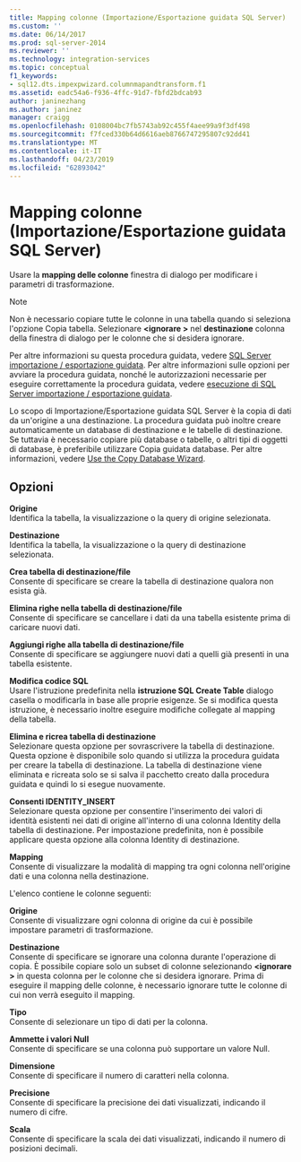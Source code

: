 ```yaml
---
title: Mapping colonne (Importazione/Esportazione guidata SQL Server) | Microsoft Docs
ms.custom: ''
ms.date: 06/14/2017
ms.prod: sql-server-2014
ms.reviewer: ''
ms.technology: integration-services
ms.topic: conceptual
f1_keywords:
- sql12.dts.impexpwizard.columnmapandtransform.f1
ms.assetid: eadc54a6-f936-4ffc-91d7-fbfd2bdcab93
author: janinezhang
ms.author: janinez
manager: craigg
ms.openlocfilehash: 0108004bc7fb5743ab92c455f4aee99a9f3df498
ms.sourcegitcommit: f7fced330b64d6616aeb8766747295807c92dd41
ms.translationtype: MT
ms.contentlocale: it-IT
ms.lasthandoff: 04/23/2019
ms.locfileid: "62893042"
---
```

# <a name="column-mappings-sql-server-import-and-export-wizard"></a>Mapping colonne (Importazione/Esportazione guidata SQL Server)
  Usare la **mapping delle colonne** finestra di dialogo per modificare i parametri di trasformazione.  
  
> [!NOTE]  
>  Non è necessario copiare tutte le colonne in una tabella quando si seleziona l'opzione Copia tabella. Selezionare  **\<ignorare >** nel **destinazione** colonna della finestra di dialogo per le colonne che si desidera ignorare.  
  
 Per altre informazioni su questa procedura guidata, vedere [SQL Server importazione / esportazione guidata](import-and-export-data-with-the-sql-server-import-and-export-wizard.md). Per altre informazioni sulle opzioni per avviare la procedura guidata, nonché le autorizzazioni necessarie per eseguire correttamente la procedura guidata, vedere [esecuzione di SQL Server importazione / esportazione guidata](start-the-sql-server-import-and-export-wizard.md).  
  
 Lo scopo di Importazione/Esportazione guidata SQL Server è la copia di dati da un'origine a una destinazione. La procedura guidata può inoltre creare automaticamente un database di destinazione e le tabelle di destinazione. Se tuttavia è necessario copiare più database o tabelle, o altri tipi di oggetti di database, è preferibile utilizzare Copia guidata database. Per altre informazioni, vedere [Use the Copy Database Wizard](../../relational-databases/databases/use-the-copy-database-wizard.md).  
  
## <a name="options"></a>Opzioni  
 **Origine**  
 Identifica la tabella, la visualizzazione o la query di origine selezionata.  
  
 **Destinazione**  
 Identifica la tabella, la visualizzazione o la query di destinazione selezionata.  
  
 **Crea tabella di destinazione/file**  
 Consente di specificare se creare la tabella di destinazione qualora non esista già.  
  
 **Elimina righe nella tabella di destinazione/file**  
 Consente di specificare se cancellare i dati da una tabella esistente prima di caricare nuovi dati.  
  
 **Aggiungi righe alla tabella di destinazione/file**  
 Consente di specificare se aggiungere nuovi dati a quelli già presenti in una tabella esistente.  
  
 **Modifica codice SQL**  
 Usare l'istruzione predefinita nella **istruzione SQL Create Table** dialogo casella o modificarla in base alle proprie esigenze. Se si modifica questa istruzione, è necessario inoltre eseguire modifiche collegate al mapping della tabella.  
  
 **Elimina e ricrea tabella di destinazione**  
 Selezionare questa opzione per sovrascrivere la tabella di destinazione. Questa opzione è disponibile solo quando si utilizza la procedura guidata per creare la tabella di destinazione. La tabella di destinazione viene eliminata e ricreata solo se si salva il pacchetto creato dalla procedura guidata e quindi lo si esegue nuovamente.  
  
 **Consenti IDENTITY_INSERT**  
 Selezionare questa opzione per consentire l'inserimento dei valori di identità esistenti nei dati di origine all'interno di una colonna Identity della tabella di destinazione. Per impostazione predefinita, non è possibile applicare questa opzione alla colonna Identity di destinazione.  
  
 **Mapping**  
 Consente di visualizzare la modalità di mapping tra ogni colonna nell'origine dati e una colonna nella destinazione.  
  
 L'elenco contiene le colonne seguenti:  
  
 **Origine**  
 Consente di visualizzare ogni colonna di origine da cui è possibile impostare parametri di trasformazione.  
  
 **Destinazione**  
 Consente di specificare se ignorare una colonna durante l'operazione di copia. È possibile copiare solo un subset di colonne selezionando  **\<ignorare >** in questa colonna per le colonne che si desidera ignorare. Prima di eseguire il mapping delle colonne, è necessario ignorare tutte le colonne di cui non verrà eseguito il mapping.  
  
 **Tipo**  
 Consente di selezionare un tipo di dati per la colonna.  
  
 **Ammette i valori Null**  
 Consente di specificare se una colonna può supportare un valore Null.  
  
 **Dimensione**  
 Consente di specificare il numero di caratteri nella colonna.  
  
 **Precisione**  
 Consente di specificare la precisione dei dati visualizzati, indicando il numero di cifre.  
  
 **Scala**  
 Consente di specificare la scala dei dati visualizzati, indicando il numero di posizioni decimali.  
  
  
